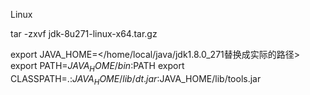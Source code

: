 Linux

tar -zxvf jdk-8u271-linux-x64.tar.gz

export JAVA_HOME=</home/local/java/jdk1.8.0_271替换成实际的路径>
export PATH=$JAVA_HOME/bin:$PATH
export CLASSPATH=.:$JAVA_HOME/lib/dt.jar:$JAVA_HOME/lib/tools.jar
